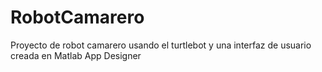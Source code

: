 # RobotCamarero
Proyecto de robot camarero usando el turtlebot y una interfaz de usuario creada en Matlab App Designer
